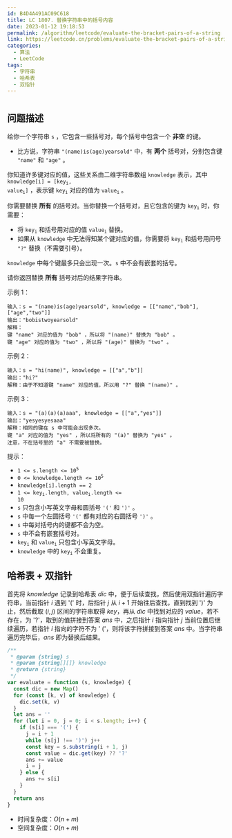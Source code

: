 ```yaml
---
id: B4D4A491AC09C618
title: LC 1807. 替换字符串中的括号内容
date: 2023-01-12 19:18:53
permalink: /algorithm/leetcode/evaluate-the-bracket-pairs-of-a-string
link: https://leetcode.cn/problems/evaluate-the-bracket-pairs-of-a-string
categories:
  - 算法
  - LeetCode
tags:
  - 字符串
  - 哈希表
  - 双指针
---
```


#

<Level :type='2'/>

## 问题描述

给你一个字符串 `s` ，它包含一些括号对，每个括号中包含一个 **非空** 的键。

- 比方说，字符串 `"(name)is(age)yearsold"` 中，有 **两个** 括号对，分别包含键 `"name"` 和 `"age"` 。

你知道许多键对应的值，这些关系由二维字符串数组 `knowledge` 表示，其中 <code>knowledge[i] = [key<sub>i</sub>, value<sub>i</sub>]</code> ，表示键
<code>key<sub>i</sub></code> 对应的值为
<code>value<sub>i</sub></code> 。

你需要替换 **所有** 的括号对。当你替换一个括号对，且它包含的键为 <code>key<sub>i</sub></code> 时，你需要：

- 将 <code>key<sub>i</sub></code> 和括号用对应的值 <code>value<sub>i</sub></code> 替换。
- 如果从 `knowledge` 中无法得知某个键对应的值，你需要将 <code>key<sub>i</sub></code> 和括号用问号 `"?"` 替换（不需要引号）。

`knowledge` 中每个键最多只会出现一次。`s` 中不会有嵌套的括号。

请你返回替换 **所有** 括号对后的结果字符串。

示例 1：

```text
输入：s = "(name)is(age)yearsold", knowledge = [["name","bob"],["age","two"]]
输出："bobistwoyearsold"
解释：
键 "name" 对应的值为 "bob" ，所以将 "(name)" 替换为 "bob" 。
键 "age" 对应的值为 "two" ，所以将 "(age)" 替换为 "two" 。
```

示例 2：

```text
输入：s = "hi(name)", knowledge = [["a","b"]]
输出："hi?"
解释：由于不知道键 "name" 对应的值，所以用 "?" 替换 "(name)" 。
```

示例 3：

```text
输入：s = "(a)(a)(a)aaa", knowledge = [["a","yes"]]
输出："yesyesyesaaa"
解释：相同的键在 s 中可能会出现多次。
键 "a" 对应的值为 "yes" ，所以将所有的 "(a)" 替换为 "yes" 。
注意，不在括号里的 "a" 不需要被替换。
```

提示：

- <code>1 <= s.length <= 10<sup>5</sup></code>
- <code>0 <= knowledge.length <= 10<sup>5</sup></code>
- `knowledge[i].length == 2`
- <code>1 <= key<sub>i</sub>.length, value<sub>i</sub>.length <= 10</code>
- `s` 只包含小写英文字母和圆括号 `'('` 和 `')'` 。
- `s` 中每一个左圆括号 `'('` 都有对应的右圆括号 `')'` 。
- `s` 中每对括号内的键都不会为空。
- `s` 中不会有嵌套括号对。
- <code>key<sub>i</sub></code> 和 <code>value<sub>i</sub></code> 只包含小写英文字母。
- `knowledge` 中的 <code>key<sub>i</sub></code> 不会重复。

## 哈希表 + 双指针

首先将 $knowledge$ 记录到哈希表 $dic$ 中，便于后续查找，然后使用双指针遍历字符串，当前指针 $i$ 遇到 '(' 时，后指针 $j$ 从 $i + 1$ 开始往后查找，直到找到 ')' 为止，然后截取 $(i, 
j)$ 区间的字符串取得 $key$，再从 $dic$ 中找到对应的 $value$，若不存在，为 '?'，取到的值拼接到答案 $ans$ 中，之后指针 $i$ 指向指针 $j$ 当前位置后继续遍历，若指针 $i$ 指向的字符不为 '
('，则将该字符拼接到答案 $ans$ 中。当字符串遍历完毕后，$ans$ 即为替换后结果。

```javascript
/**
 * @param {string} s
 * @param {string[][]} knowledge
 * @return {string}
 */
var evaluate = function (s, knowledge) {
  const dic = new Map()
  for (const [k, v] of knowledge) {
    dic.set(k, v)
  }
  let ans = ''
  for (let i = 0, j = 0; i < s.length; i++) {
    if (s[i] === '(') {
      j = i + 1
      while (s[j] !== ')') j++
      const key = s.substring(i + 1, j)
      const value = dic.get(key) ?? '?'
      ans += value
      i = j
    } else {
      ans += s[i]
    }
  }
  return ans
}
```

- 时间复杂度：$O(n + m)$
- 空间复杂度：$O(n + m)$
